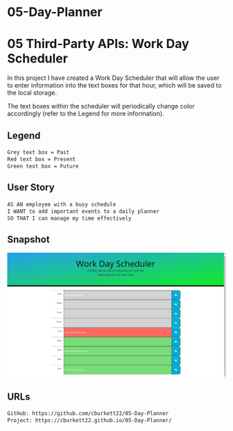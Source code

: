 # 05-Day-Planner

# 05 Third-Party APIs: Work Day Scheduler

In this project I have created a Work Day Scheduler that will allow the user to enter information into the text boxes for that hour, which will be saved to the local storage.

The text boxes within the scheduler will periodically change color accordingly (refer to the Legend for more information).

## Legend

```
Grey text box = Past
Red text box = Present
Green text box = Future
```

## User Story

```
AS AN employee with a busy schedule
I WANT to add important events to a daily planner
SO THAT I can manage my time effectively
```

## Snapshot

![Image of Project](/images/snapshot.jpg)

## URLs

```
GitHub: https://github.com/cburkett22/05-Day-Planner
Project: https://cburkett22.github.io/05-Day-Planner/
```
